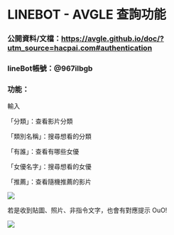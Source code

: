 # LINEBOT - AVGLE 查詢功能
### 公開資料/文檔：https://avgle.github.io/doc/?utm_source=hacpai.com#authentication

### lineBot帳號：@967ilbgb

### 功能：

輸入

「分類」：查看影片分類

「類別名稱」：搜尋想看的分類

「有誰」：查看有哪些女優

「女優名字」：搜尋想看的女優

「推薦」：查看隨機推薦的影片


![](https://i.imgur.com/h05Wd9S.png)


若是收到貼圖、照片、非指令文字，也會有對應提示 OuO!

![](https://i.imgur.com/MgNjODj.png)

